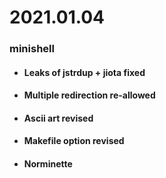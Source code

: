 # 2021.01.04
### minishell
* #### Leaks of jstrdup + jiota fixed
* #### Multiple redirection re-allowed
* #### Ascii art revised
* #### Makefile option revised
* #### Norminette
